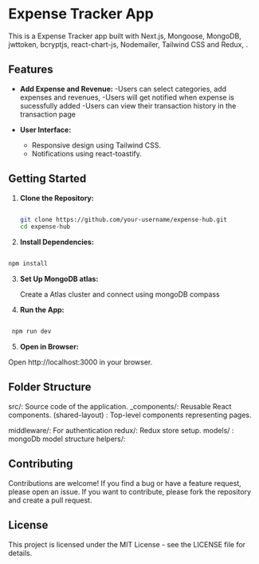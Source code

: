 # Expense Tracker App

This is a Expense Tracker app built with Next.js, Mongoose, MongoDB, jwttoken, bcryptjs, react-chart-js, Nodemailer, Tailwind CSS and Redux, . 

## Features

- **Add Expense and Revenue:**
 -Users can select categories, add expenses and revenues,
 -Users will get notified when expense is sucessfully added
 -Users can view their transaction history in the transaction page

- **User Interface:**
  - Responsive design using Tailwind CSS.
  - Notifications using react-toastify.





## Getting Started

1. **Clone the Repository:**
   ```bash

   git clone https://github.com/your-username/expense-hub.git
   cd expense-hub
      ```
2. **Install Dependencies:**

  ```bash

  npm install
```

3. **Set Up MongoDB atlas:**

   Create a Atlas cluster and connect using mongoDB compass
   
4. **Run the App:**

  ```bash

   npm run dev
```

5. **Open in Browser:**

Open http://localhost:3000 in your browser.

## Folder Structure
src/: Source code of the application.
_components/: Reusable React components.
(shared-layout) : Top-level components representing pages.

middleware/: For authentication
redux/: Redux store setup.
models/ : mongoDb model structure
helpers/: 


## Contributing
Contributions are welcome! If you find a bug or have a feature request, please open an issue. If you want to contribute, please fork the repository and create a pull request.

## License
This project is licensed under the MIT License - see the LICENSE file for details.







